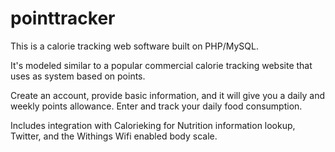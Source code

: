 pointtracker
============

This is a calorie tracking web software built on PHP/MySQL.

It's modeled similar to a popular commercial calorie tracking website that uses as system based on points.

Create an account, provide basic information, and it will give you a daily and weekly points allowance. Enter and track your daily food consumption.

Includes integration with Calorieking for Nutrition information lookup, Twitter, and the Withings Wifi enabled body scale.
